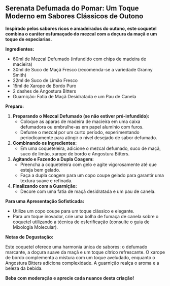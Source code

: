 ## Serenata Defumada do Pomar: Um Toque Moderno em Sabores Clássicos de Outono

**Inspirado pelos sabores ricos e amadeirados do outono, este coquetel combina o caráter esfumaçado do mezcal com a doçura da maçã e um toque de especiarias.**

**Ingredientes:**

* 60ml de Mezcal Defumado (infundido com chips de madeira de macieira)
* 30ml de Suco de Maçã Fresco (recomenda-se a variedade Granny Smith)
* 22ml de Suco de Limão Fresco
* 15ml de Xarope de Bordo Puro 
* 2 dashes de Angostura Bitters
* Guarnição: Fatia de Maçã Desidratada e um Pau de Canela

**Preparo:**

1. **Preparando o Mezcal Defumado (se não estiver pré-infundido):**
    * Coloque as aparas de madeira de macieira em uma caixa defumadora ou embrulhe-as em papel alumínio com furos. 
    * Defume o mezcal por um curto período, experimentando periodicamente para atingir o nível desejado de sabor defumado.
2. **Combinando os Ingredientes:**
    * Em uma coqueteleira, adicione o mezcal defumado, suco de maçã, suco de limão, xarope de bordo e Angostura Bitters. 
3. **Agitando e Fazendo a Dupla Coagem:**
    * Preencha a coqueteleira com gelo e agite vigorosamente até que esteja bem gelado.
    * Faça a dupla coagem para um copo coupe gelado para garantir uma textura suave e refinada.
4. **Finalizando com a Guarnição:**
    * Decore com uma fatia de maçã desidratada e um pau de canela.

**Para uma Apresentação Sofisticada:**

* Utilize um copo coupe para um toque clássico e elegante.
* Para um toque inovador, crie uma bolha de fumaça de canela sobre o coquetel utilizando a técnica de esferificação (consulte o guia de Mixologia Molecular).

**Notas de Degustação:**

Este coquetel oferece uma harmonia única de sabores: o defumado marcante, a doçura suave da maçã e um toque cítrico refrescante.  O xarope de bordo complementa a mistura com um toque aveludado, enquanto o Angostura Bitters adiciona complexidade. A guarnição realça o aroma e a beleza da bebida. 

**Beba com moderação e aprecie cada nuance desta criação!**